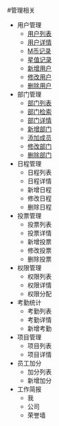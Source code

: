 #管理相关

* 用户管理
  * [用户列表](./users.md)
  * [用户详情](./users.md)
  * [M币记录](./users.md)
  * [星值记录](./users.md)
  * [新增用户](./users.md)
  * [修改用户](./users.md)
  * [删除用户](./users.md)
* 部门管理
  * [部门列表](./depts.md)
  * [部门检索](./depts.md)
  * [部门详情](./depts.md)
  * [新增部门](./depts.md)
  * [添加成员](./depts.md)
  * [修改部门](./depts.md)
  * [删除部门](./depts.md)
* 日程管理
  * 日程列表
  * 日程详情
  * 新增日程
  * 修改日程
  * 删除日程
* 投票管理
  * 投票列表
  * 投票详情
  * 新增投票
  * 修改投票
  * 删除投票
* 权限管理
  * 权限列表
  * 权限详情
  * 权限分配
* 考勤统计
  * 考勤列表
  * 考勤详情
  * 新增考勤
* 项目管理
  * 项目列表
  * 项目详情
* 员工加分
  * 加分列表
  * 新增加分
* 工作简报
  * 我
  * 公司
  * 荣誉墙
   